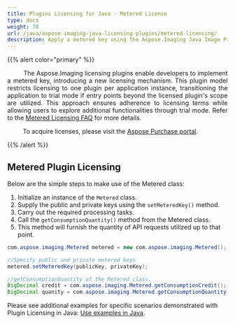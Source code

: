 ```yaml
---
title: Plugins Licensing for Java - Metered License
type: docs
weight: 70
url: /java/aspose-imaging-java-licensing-plugins/metered-licensing/
description: Apply a metered key using the Aspose.Imaging Java Image Processing Library licensing plugin.
---
```


{{% alert color="primary" %}} 

<p align='justify'>
&nbsp;&nbsp;&nbsp;&nbsp;&nbsp;&nbsp;&nbsp;&nbsp;
The Aspose.Imaging licensing plugins enable developers to implement a metered key, introducing a new licensing mechanism. This plugin model restricts licensing to one plugin per application instance, transitioning the application to trial mode if entry points beyond the licensed plugin's scope are utilized. This approach ensures adherence to licensing terms while allowing users to explore additional functionalities through trial mode. Refer to the <a href="https://purchase.aspose.com/faqs/licensing/metered">Metered Licensing FAQ</a> for more details.
</p>

<p align='justify'>
&nbsp;&nbsp;&nbsp;&nbsp;&nbsp;&nbsp;&nbsp;&nbsp;
To acquire licenses, please visit the <a href="https://purchase.aspose.org/imaging">Aspose Purchase portal</a>.
</p>

{{% /alert %}} 

## **Metered Plugin Licensing**

Below are the simple steps to make use of the Metered class:

1. Initialize an instance of the `Metered` class.
2. Supply the public and private keys using the `setMeteredKey()` method.
3. Carry out the required processing tasks.
4. Call the `getConsumptionQuantity()` method from the Metered class.
5. This method will furnish the quantity of API requests utilized up to that point.

```java
com.aspose.imaging.Metered metered = new com.aspose.imaging.Metered();

//Specify public and private metered keys
metered.setMeteredKey(publicKey, privateKey);

//getConsumptionQuantity of the Metered class.
BigDecimal credit = com.aspose.imaging.Metered.getConsumptionCredit();
BigDecimal quanity = com.aspose.imaging.Metered.getConsumptionQuantity();
```    

Please see additional examples for specific scenarios demonstrated with Plugin Licensing in Java: [Use examples in Java](/imaging/java/plugins/developer-guide/use-examples/). 
